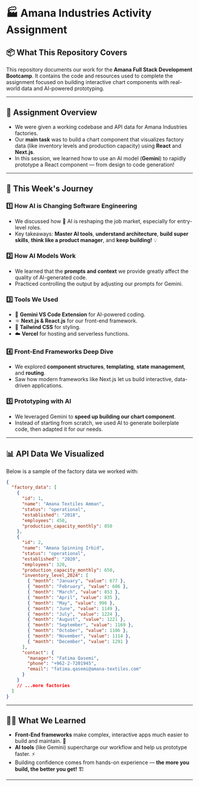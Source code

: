 # 🏭 Amana Industries Activity Assignment

## 📦 What This Repository Covers

This repository documents our work for the **Amana Full Stack Development Bootcamp**. It contains the code and resources used to complete the assignment focused on building interactive chart components with real-world data and AI-powered prototyping.

---

## 📝 Assignment Overview

- We were given a working codebase and API data for Amana Industries factories.
- Our **main task** was to build a chart component that visualizes factory data (like inventory levels and production capacity) using **React** and **Next.js**.
- In this session, we learned how to use an AI model (**Gemini**) to rapidly prototype a React component — from design to code generation!

---

## 🚀 This Week's Journey

### 1️⃣ How AI is Changing Software Engineering

- We discussed how 🤖 AI is reshaping the job market, especially for entry-level roles.
- Key takeaways: **Master AI tools**, **understand architecture**, **build super skills**, **think like a product manager**, and **keep building!** 💡

### 2️⃣ How AI Models Work

- We learned that the **prompts and context** we provide greatly affect the quality of AI-generated code.
- Practiced controlling the output by adjusting our prompts for Gemini.

### 3️⃣ Tools We Used

- 🧠 **Gemini VS Code Extension** for AI-powered coding.
- ⚛️ **Next.js & React.js** for our front-end framework.
- 🎨 **Tailwind CSS** for styling.
- ☁️ **Vercel** for hosting and serverless functions.

### 4️⃣ Front-End Frameworks Deep Dive

- We explored **component structures**, **templating**, **state management**, and **routing**.
- Saw how modern frameworks like Next.js let us build interactive, data-driven applications.

### 5️⃣ Prototyping with AI

- We leveraged Gemini to **speed up building our chart component**.
- Instead of starting from scratch, we used AI to generate boilerplate code, then adapted it for our needs.

---

## 📊 API Data We Visualized

Below is a sample of the factory data we worked with:

```json
{
  "factory_data": [
    {
      "id": 1,
      "name": "Amana Textiles Amman",
      "status": "operational",
      "established": "2018",
      "employees": 450,
      "production_capacity_monthly": 850
    },
    {
      "id": 2,
      "name": "Amana Spinning Irbid",
      "status": "operational",
      "established": "2020",
      "employees": 320,
      "production_capacity_monthly": 650,
      "inventory_level_2024": [
        { "month": "January", "value": 677 },
        { "month": "February", "value": 686 },
        { "month": "March", "value": 853 },
        { "month": "April", "value": 835 },
        { "month": "May", "value": 996 },
        { "month": "June", "value": 1149 },
        { "month": "July", "value": 1224 },
        { "month": "August", "value": 1221 },
        { "month": "September", "value": 1169 },
        { "month": "October", "value": 1106 },
        { "month": "November", "value": 1114 },
        { "month": "December", "value": 1291 }
      ],
      "contact": {
        "manager": "Fatima Qasemi",
        "phone": "+962-2-7201945",
        "email": "fatima.qasemi@amana-textiles.com"
      }
    }
    // ...more factories
  ]
}
```

---

## 🧑‍💻 What We Learned

- **Front-End frameworks** make complex, interactive apps much easier to build and maintain. 🧩
- **AI tools** (like Gemini) supercharge our workflow and help us prototype faster. ⚡
- Building confidence comes from hands-on experience — **the more you build, the better you get!** 🏗️

---
